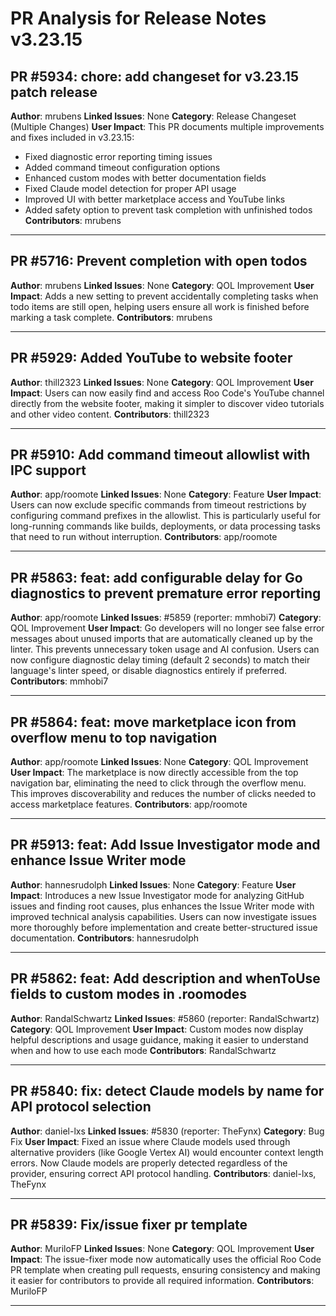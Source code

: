 # PR Analysis for Release Notes v3.23.15

## PR #5934: chore: add changeset for v3.23.15 patch release

**Author**: mrubens
**Linked Issues**: None
**Category**: Release Changeset (Multiple Changes)
**User Impact**: This PR documents multiple improvements and fixes included in v3.23.15:
- Fixed diagnostic error reporting timing issues
- Added command timeout configuration options
- Enhanced custom modes with better documentation fields
- Fixed Claude model detection for proper API usage
- Improved UI with better marketplace access and YouTube links
- Added safety option to prevent task completion with unfinished todos
**Contributors**: mrubens

---

## PR #5716: Prevent completion with open todos

**Author**: mrubens
**Linked Issues**: None
**Category**: QOL Improvement
**User Impact**: Adds a new setting to prevent accidentally completing tasks when todo items are still open, helping users ensure all work is finished before marking a task complete.
**Contributors**: mrubens

---

## PR #5929: Added YouTube to website footer

**Author**: thill2323
**Linked Issues**: None
**Category**: QOL Improvement
**User Impact**: Users can now easily find and access Roo Code's YouTube channel directly from the website footer, making it simpler to discover video tutorials and other video content.
**Contributors**: thill2323

---

## PR #5910: Add command timeout allowlist with IPC support

**Author**: app/roomote
**Linked Issues**: None
**Category**: Feature
**User Impact**: Users can now exclude specific commands from timeout restrictions by configuring command prefixes in the allowlist. This is particularly useful for long-running commands like builds, deployments, or data processing tasks that need to run without interruption.
**Contributors**: app/roomote

---

## PR #5863: feat: add configurable delay for Go diagnostics to prevent premature error reporting

**Author**: app/roomote
**Linked Issues**: #5859 (reporter: mmhobi7)
**Category**: QOL Improvement
**User Impact**: Go developers will no longer see false error messages about unused imports that are automatically cleaned up by the linter. This prevents unnecessary token usage and AI confusion. Users can now configure diagnostic delay timing (default 2 seconds) to match their language's linter speed, or disable diagnostics entirely if preferred.
**Contributors**: mmhobi7

---

## PR #5864: feat: move marketplace icon from overflow menu to top navigation

**Author**: app/roomote
**Linked Issues**: None
**Category**: QOL Improvement
**User Impact**: The marketplace is now directly accessible from the top navigation bar, eliminating the need to click through the overflow menu. This improves discoverability and reduces the number of clicks needed to access marketplace features.
**Contributors**: app/roomote

---

## PR #5913: feat: Add Issue Investigator mode and enhance Issue Writer mode

**Author**: hannesrudolph
**Linked Issues**: None
**Category**: Feature
**User Impact**: Introduces a new Issue Investigator mode for analyzing GitHub issues and finding root causes, plus enhances the Issue Writer mode with improved technical analysis capabilities. Users can now investigate issues more thoroughly before implementation and create better-structured issue documentation.
**Contributors**: hannesrudolph

---

## PR #5862: feat: Add description and whenToUse fields to custom modes in .roomodes

**Author**: RandalSchwartz
**Linked Issues**: #5860 (reporter: RandalSchwartz)
**Category**: QOL Improvement
**User Impact**: Custom modes now display helpful descriptions and usage guidance, making it easier to understand when and how to use each mode
**Contributors**: RandalSchwartz

---

## PR #5840: fix: detect Claude models by name for API protocol selection

**Author**: daniel-lxs
**Linked Issues**: #5830 (reporter: TheFynx)
**Category**: Bug Fix
**User Impact**: Fixed an issue where Claude models used through alternative providers (like Google Vertex AI) would encounter context length errors. Now Claude models are properly detected regardless of the provider, ensuring correct API protocol handling.
**Contributors**: daniel-lxs, TheFynx

---

## PR #5839: Fix/issue fixer pr template

**Author**: MuriloFP
**Linked Issues**: None
**Category**: QOL Improvement
**User Impact**: The issue-fixer mode now automatically uses the official Roo Code PR template when creating pull requests, ensuring consistency and making it easier for contributors to provide all required information.
**Contributors**: MuriloFP

---
